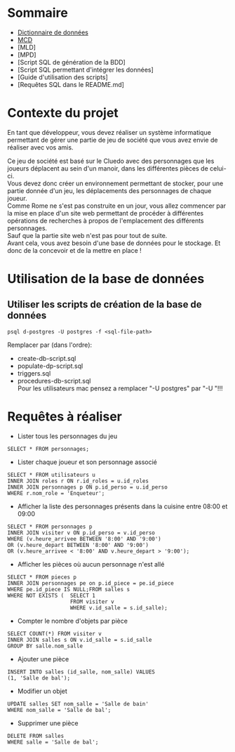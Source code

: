 # Sommaire
- [Dictionnaire de données](/docs/dictionnaire-donnees.md)
- [MCD](/docs/BDD/mcd.loo)
- [MLD]
- [MPD]
- [Script SQL de génération de la BDD]
- [Script SQL permettant d'intégrer les données]
- [Guide d'utilisation des scripts]
- [Requêtes SQL dans le README.md]

# Contexte du projet
En tant que développeur, vous devez réaliser un système informatique permettant de gérer une partie de jeu de société que vous avez envie de réaliser avec vos amis.<br>

Ce jeu de société est basé sur le Cluedo avec des personnages que les joueurs déplacent au sein d'un manoir, dans les différentes pièces de celui-ci.
<br>
Vous devez donc créer un environnement permettant de stocker, pour une partie donnée d'un jeu, les déplacements des personnages de chaque joueur.
<br>
Comme Rome ne s'est pas construite en un jour, vous allez commencer par la mise en place d'un site web permettant de procéder à différentes opérations de recherches à propos de l'emplacement des différents personnages.
<br>
Sauf que la partie site web n'est pas pour tout de suite.
<br>
Avant cela, vous avez besoin d'une base de données pour le stockage. Et donc de la concevoir et de la mettre en place !

# Utilisation de la base de données
## Utiliser les scripts de création de la base de données
```
psql d-postgres -U postgres -f <sql-file-path>
```
Remplacer <sql-file-path> par (dans l'ordre):
- create-db-script.sql
- populate-dp-script.sql
- triggers.sql
- procedures-db-script.sql<br>
Pour les utilisateurs mac pensez a remplacer "-U postgres" par "-U <votre-nom-de-superuser-postgres>"!!!

# Requêtes à réaliser

- Lister tous les personnages du jeu
```
SELECT * FROM personnages;
```
- Lister chaque joueur et son personnage associé
```
SELECT * FROM utilisateurs u
INNER JOIN roles r ON r.id_roles = u.id_roles
INNER JOIN personnages p ON p.id_perso = u.id_perso
WHERE r.nom_role = 'Enqueteur';

```
- Afficher la liste des personnages présents dans la cuisine entre 08:00 et 09:00
```
SELECT * FROM personnages p
INNER JOIN visiter v ON p.id_perso = v.id_perso
WHERE (v.heure_arrivee BETWEEN '8:00' AND '9:00')
OR (v.heure_depart BETWEEN '8:00' AND '9:00')
OR (v.heure_arrivee < '8:00' AND v.heure_depart > '9:00');
```
- Afficher les pièces où aucun personnage n'est allé
```
SELECT * FROM pieces p
INNER JOIN personnages pe on p.id_piece = pe.id_piece
WHERE pe.id_piece IS NULL;FROM salles s
WHERE NOT EXISTS (  SELECT 1 
                    FROM visiter v
                    WHERE v.id_salle = s.id_salle);
```

- Compter le nombre d'objets par pièce
```
SELECT COUNT(*) FROM visiter v
INNER JOIN salles s ON v.id_salle = s.id_salle
GROUP BY salle.nom_salle
```
- Ajouter une pièce
```
INSERT INTO salles (id_salle, nom_salle) VALUES
(1, 'Salle de bal');
```
- Modifier un objet
```
UPDATE salles SET nom_salle = 'Salle de bain'
WHERE nom_salle = 'Salle de bal';
```
- Supprimer une pièce
```
DELETE FROM salles
WHERE salle = 'Salle de bal';
```